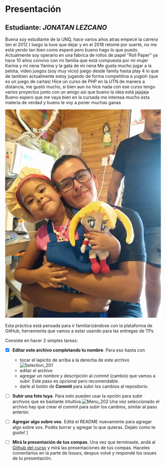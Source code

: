 # Presentación

## Estudiante: _JONATAN LEZCANO_
Buena soy estudiante de la UNQ, hace varios años atras empecé la carrera (en el 2012 ) luego la tuve que dejar y en el 2018 retomé por suerte, no me está yendo tan bien como esperé pero bueno hago lo que puedo.
Actualmente soy operario en una fabrica de rollos de papel "Roll Paper" ya hace 10 años
convivo con mi familia que está compuesta por mi mujer Karina y mi nena Yanina y la gata de mi nena 
Me gusta mucho jugar a la pelota, video juegos (soy muy vicio) juego desde family hasta play 4 lo que de 
tambien actualmente estoy jugando de forma competitiva a yugioh (que es un juego de cartas)
Hice un curso de PHP en la UTN de manera a distancia, me gustó mucho, si bien aun no hice nada con ese curso tengo varios proyectos junto con un amigo asi que bueno la idea está jajajaja
Bueno espero que me vaya bien en la cursada me interesa mucho esta materia de verdad y bueno le voy a poner muchas ganas



![yo](IMG-20200301-WA0015.jpg)

Esta práctica está pensada para ir familiarizándose con la plataforma de GitHub, herramienta que vamos a estar usando para las entregas de TPs.

Consiste en hacer 2 simples tareas:
- [x] **Editar este archivo completando tu nombre**. Para eso basta con 
  - tocar el lapicito de arriba a la derecha de este archivo ![Selection_201](https://user-images.githubusercontent.com/4098184/89341982-8096af80-d678-11ea-9248-e70dab4b73f7.png)
  - editar el archivo
  - agregar un nombre y descripción al _commit_ (cambio) que vamos a subir. Este paso es opcional pero recomendable.
  - darle al botón de **Commit** para subir los cambios al repositorio.


- [ ] **Subir una foto tuya**. Para esto pueden usar la opción para subir archivos que es bastante intuitiva.![Menu_202](https://user-images.githubusercontent.com/4098184/89341973-7e345580-d678-11ea-9a96-7c117034f81a.png)
Una vez seleccionado el archivo hay que crear el _commit_ para subir los cambios, similar al paso anterior.

- [ ] **Agregar algo sobre vos**. Editá el README nuevamente para agregar algo sobre vos. Podés borrar y agregar lo que quieras. Dejalo como te guste!
]
- [ ] **Mirá la presentación de tus compas**. Una vez que terminaste, andá al [Github del curso](https://github.com/obj1unq) y mirá las presentaciones de tus compas. Haceles comentarios en la parte de _Issues_, despus volvé y respondé los issues de tu presentación.

